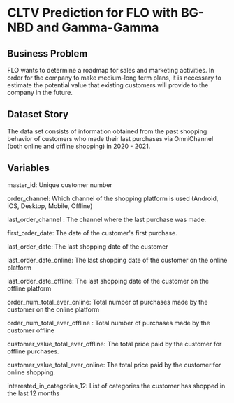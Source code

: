 # CLTV Prediction for FLO with BG-NBD and Gamma-Gamma

## Business Problem
FLO wants to determine a roadmap for sales and marketing activities. In order for the company to make medium-long term plans, it is necessary to estimate the potential value that existing customers will provide to the company in the future.

## Dataset Story
The data set consists of information obtained from the past shopping behavior of customers who made their last purchases via OmniChannel (both online and offline shopping) in 2020 - 2021.

## Variables
master_id: Unique customer number

order_channel: Which channel of the shopping platform is used (Android, iOS, Desktop, Mobile, Offline)

last_order_channel : The channel where the last purchase was made.

first_order_date: The date of the customer's first purchase.

last_order_date: The last shopping date of the customer

last_order_date_online: The last shopping date of the customer on the online platform

last_order_date_offline: The last shopping date of the customer on the offline platform

order_num_total_ever_online: Total number of purchases made by the customer on the online platform

order_num_total_ever_offline : Total number of purchases made by the customer offline

customer_value_total_ever_offline: The total price paid by the customer for offline purchases.

customer_value_total_ever_online: The total price paid by the customer for online shopping.

interested_in_categories_12: List of categories the customer has shopped in the last 12 months
